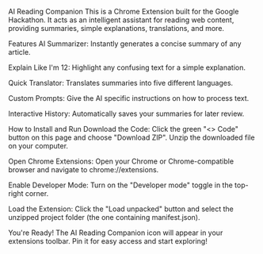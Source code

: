 AI Reading Companion
This is a Chrome Extension built for the Google Hackathon. It acts as an intelligent assistant for reading web content, providing summaries, simple explanations, translations, and more.


Features
AI Summarizer: Instantly generates a concise summary of any article.

Explain Like I'm 12: Highlight any confusing text for a simple explanation.

Quick Translator: Translates summaries into five different languages.

Custom Prompts: Give the AI specific instructions on how to process text.

Interactive History: Automatically saves your summaries for later review.


How to Install and Run
Download the Code: Click the green "<> Code" button on this page and choose "Download ZIP". Unzip the downloaded file on your computer.

Open Chrome Extensions: Open your Chrome or Chrome-compatible browser and navigate to chrome://extensions.

Enable Developer Mode: Turn on the "Developer mode" toggle in the top-right corner.

Load the Extension: Click the "Load unpacked" button and select the unzipped project folder (the one containing manifest.json).

You're Ready! The AI Reading Companion icon will appear in your extensions toolbar. Pin it for easy access and start exploring!
